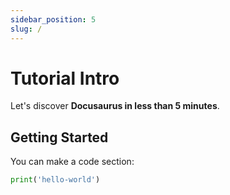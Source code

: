 ```yaml
---
sidebar_position: 5
slug: /
---
```


# Tutorial Intro

Let's discover **Docusaurus in less than 5 minutes**.

## Getting Started

You can make a code section:

```python
print('hello-world')
```
